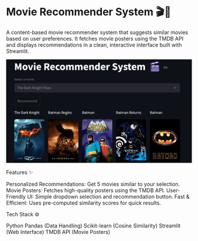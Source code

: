 # Movie Recommender System 🎬🍿

A content-based movie recommender system that suggests similar movies based on user preferences. It fetches movie posters using the TMDB API and displays recommendations in a clean, interactive interface built with Streamlit.

![app](app.png)


Features ✨

Personalized Recommendations: Get 5 movies similar to your selection.
Movie Posters: Fetches high-quality posters using the TMDB API.
User-Friendly UI: Simple dropdown selection and recommendation button.
Fast & Efficient: Uses pre-computed similarity scores for quick results.

Tech Stack ⚙️

Python
Pandas (Data Handling)
Scikit-learn (Cosine Similarity)
Streamlit (Web Interface)
TMDB API (Movie Posters)

